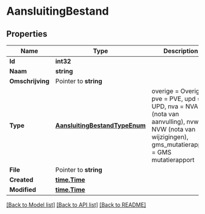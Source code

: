 # AansluitingBestand

## Properties

Name | Type | Description | Notes
------------ | ------------- | ------------- | -------------
**Id** | **int32** |  | [readonly] 
**Naam** | **string** |  | [optional] 
**Omschrijving** | Pointer to **string** |  | [optional] 
**Type** | [**AansluitingBestandTypeEnum**](AansluitingBestandTypeEnum.md) | overige &#x3D; Overige, pve &#x3D; PVE, upd &#x3D; UPD, nva &#x3D; NVA (nota van aanvulling), nvw &#x3D; NVW (nota van wijzigingen), gms_mutatierapport &#x3D; GMS mutatierapport | [optional] 
**File** | Pointer to **string** |  | [optional] 
**Created** | [**time.Time**](time.Time.md) |  | [readonly] 
**Modified** | [**time.Time**](time.Time.md) |  | [readonly] 

[[Back to Model list]](../README.md#documentation-for-models) [[Back to API list]](../README.md#documentation-for-api-endpoints) [[Back to README]](../README.md)


